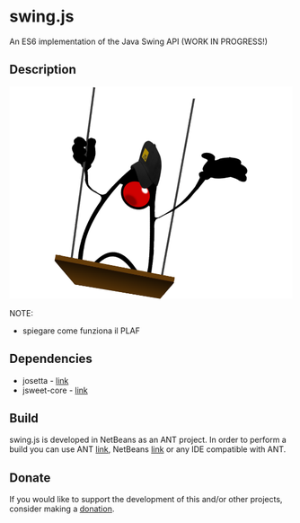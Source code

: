 # swing.js
An ES6 implementation of the Java Swing API (WORK IN PROGRESS!)

## Description
![swing-js.png](https://github.com/gianpierodiblasi/swing.js/blob/master/readme/swing-js.png?raw=true)

NOTE:
- spiegare come funziona il PLAF
<!-- ### Special Use Cases
There are some special use cases to perform typical JS/CSS tasks by means of Java-like code:
- class *JComponent*
  - methods
    - *setName*: this method sets the name of the component to the specified string, the name is used also as ID of the HTML element
    - *getName*: this method gets the name of the component, the name is also the ID of the HTML element
    - *putClientProperty*: in general this method adds an arbitrary key/value "client property" to this component, with the following exceptions
      1. if *key* = "class-list" (or the constant value *JComponent.CLASS_LIST*) then this method throws an exception (the key is a reserved word and cannot be used)
      2. if *key* = "add-class-list" (or the constant value *JComponent.ADD_CLASS_LIST*) then this method adds the *value* parameter to the class list of the HTML element
      3. if *key* = "remove-class-list" (or the constant value *JComponent.REMOVE_CLASS_LIST*) then this method removes the *value* parameter from the class list of the HTML element
      4. if *key* = "toggle-class-list" (or the constant value *JComponent.TOGGLE_CLASS_LIST*) then this method toggles the *value* parameter in the class list of the HTML element (if *value* is set removes it, otherwise adds it)
    - *getClientProperty*: in general this method returns the value of the property with the specified key, but if *key* = "class-list" (or the constant value *JComponent.CLASS_LIST*) then this method returns the class list of the HTML element
- class *JComboBox*
  - methods
    - *putClientProperty*: in general this method calls the *super.putClientProperty* implementation, with the following exception: if *key* = "model-and-renderer" (or the constant value *giada.swing.JComboBox.MODEL_AND_RENDERER*) then this method sets an object able to model and render the JComboBox
    - *getClientProperty*: in general this method calls the *super.getClientProperty* implementation, with the following exception: if *key* = "model-and-renderer" (or the constant value *giada.swing.JComboBox.MODEL_AND_RENDERER*) then this method gets an object able to model and render the JComboBox
  - model and renderer: to model and render the JComboBox, do not use the *javax.swing* classes and in alternative use a class extending *giada.swing.MnR.AbstractComboBoxModelAndRenderer* (for example *giada.swing.MnR.DefaultComboBoxModelAndRenderer*);
    the object has to be set/get by means of the methods *putClientProperty*/*getClientProperty* as described above
- class *JSlider*
  - methods
    - *putClientProperty*: in general this method calls the *super.putClientProperty* implementation, with the following exception: if *key* = "model-and-renderer" (or the constant value *giada.swing.JSlider.MODEL_AND_RENDERER*) then this method sets an object able to model and render the JSlider
    - *getClientProperty*: in general this method calls the *super.getClientProperty* implementation, with the following exception: if *key* = "model-and-renderer" (or the constant value *giada.swing.JSlider.MODEL_AND_RENDERER*) then this method gets an object able to model and render the JSlider
  - model and renderer: usually a slider is used to set numeric value, but if a class extending *giada.swing.MnR.AbstractSliderModelAndRenderer* (for example *giada.swing.MnR.DefaultSliderModelAndRenderer*) is used, then a custom modelling and rendering is obtained;
    the object has to be set/get by means of the methods *putClientProperty*/*getClientProperty* as described above. When a renderer is set the following methods have no effect:
    - *setMaximum*
    - *setMinimum*
    - *setMajorTickSpacing*
    - *setPaintTicks*
    - *setPaintLabels*-->

## Dependencies
- josetta - [link](https://github.com/gianpierodiblasi/josetta)
- jsweet-core - [link](https://repository.jsweet.org/artifactory/libs-release-local/org/jsweet/jsweet-core/)

## Build
swing.js is developed in NetBeans as an ANT project. In order to perform a build you can use ANT [link](https://ant.apache.org/), NetBeans [link](https://netbeans.apache.org/) or any IDE compatible with ANT.

## Donate
If you would like to support the development of this and/or other projects, consider making a [donation](https://www.paypal.com/donate/?business=HCDX9BAEYDF4C&no_recurring=0&currency_code=EUR).